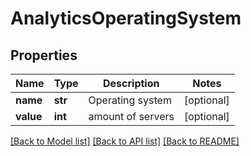 # AnalyticsOperatingSystem

## Properties
Name | Type | Description | Notes
------------ | ------------- | ------------- | -------------
**name** | **str** | Operating system | [optional] 
**value** | **int** | amount of servers | [optional] 

[[Back to Model list]](../README.md#documentation-for-models) [[Back to API list]](../README.md#documentation-for-api-endpoints) [[Back to README]](../README.md)



